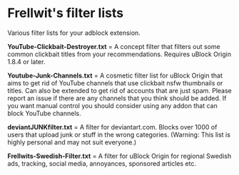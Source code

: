 # Frellwit's filter lists
Various filter lists for your adblock extension.

**YouTube-Clickbait-Destroyer.txt** = A concept filter that filters out some common clickbait titles from your recommendations. Requires uBlock Origin 1.8.4 or later.

**Youtube-Junk-Channels.txt** = A cosmetic filter list for uBlock Origin that aims to get rid of YouTube channels that use clickbait nsfw thumbnails or titles. Can also be extended to get rid of accounts that are just spam. Please report an issue if there are any channels that you think should be added. If you want manual control you should consider using any addon that can block YouTube channels.

**deviantJUNKfilter.txt** = A filter for deviantart.com. Blocks over 1000 of users that upload junk or stuff in the wrong categories. (Warning: This list is highly personal and may not suit everyone.)

**Frellwits-Swedish-Filter.txt** = A filter for uBlock Origin for regional Swedish ads, tracking, social media, annoyances, sponsored articles etc.
